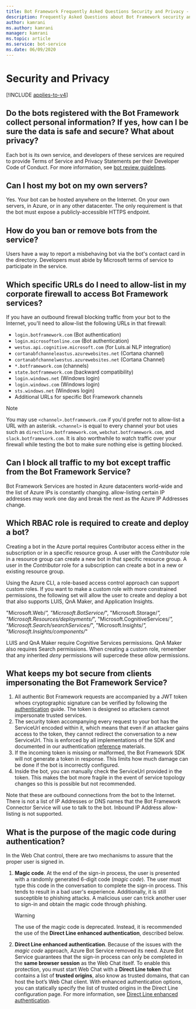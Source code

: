 ```yaml
---
title: Bot Framework Frequently Asked Questions Security and Privacy - Bot Service
description: Frequently Asked Questions about Bot Framework security and privacy.
author: kamrani
ms.author: kamrani
manager: kamrani
ms.topic: article
ms.service: bot-service
ms.date: 06/09/2020
---
```


# Security and Privacy

[!INCLUDE [applies-to-v4](includes/applies-to-v4-current.md)]

<!-- Attention writers!!
     1 - This article contains FAQs regarding Bot Framework security and privacy.
     1 - When you create a new FAQ, please add the related link to the proper section in bot-service-resources-bot-framework-faq.md.-->

## Do the bots registered with the Bot Framework collect personal information? If yes, how can I be sure the data is safe and secure? What about privacy?

Each bot is its own service, and developers of these services are required to provide Terms of Service and Privacy Statements per their Developer Code of Conduct. For more information, see [bot review guidelines](bot-service-review-guidelines.md).

## Can I host my bot on my own servers?
Yes. Your bot can be hosted anywhere on the Internet. On your own servers, in Azure, or in any other datacenter. The only requirement is that the bot must expose a publicly-accessible HTTPS endpoint.

## How do you ban or remove bots from the service?

Users have a way to report a misbehaving bot via the bot's contact card in the directory. Developers must abide by Microsoft terms of service to participate in the service.

## Which specific URLs do I need to allow-list in my corporate firewall to access Bot Framework services?

If you have an outbound firewall blocking traffic from your bot to the Internet, you'll need to allow-list the following URLs in that firewall:

- `login.botframework.com` (Bot authentication)
- `login.microsoftonline.com` (Bot authentication)
- `westus.api.cognitive.microsoft.com` (for Luis.ai NLP integration)
- `cortanabfchanneleastus.azurewebsites.net` (Cortana channel)
- `cortanabfchannelwestus.azurewebsites.net` (Cortana Channel)
- `*.botframework.com` (channels)
- `state.botframework.com` (backward compatibility)
- `login.windows.net` (Windows login)
- `login.windows.com` (Windows login)
- `sts.windows.net` (Windows login)
- Additional URLs for specific Bot Framework channels

> [!NOTE]
> You may use `<channel>.botframework.com` if you'd prefer not to allow-list a URL with an asterisk. `<channel>` is equal to every channel your bot uses such as `directline.botframework.com`, `webchat.botframework.com`, and `slack.botframework.com`. It is also worthwhile to watch traffic over your firewall while testing the bot to make sure nothing else is getting blocked.

## Can I block all traffic to my bot except traffic from the Bot Framework Service?

Bot Framework Services are hosted in Azure datacenters world-wide and the list of Azure IPs is constantly changing. allow-listing certain IP addresses may work one day and break the next as the Azure IP Addresses change.

## Which RBAC role is required to create and deploy a bot?

Creating a bot in the Azure portal requires Contributor access either in the subscription or in a specific resource group. A user with the *Contributor* role in a resource group can create a new bot in that specific resource group. A user in the *Contributor* role for a subscription can create a bot in a new or existing resource group.

Using the Azure CLI, a role-based access control approach can support custom roles. If you want to make a custom role with more constrained permissions, the following set will allow the user to create and deploy a bot that also supports LUIS, QnA Maker, and Application Insights.

  "Microsoft.Web/*",
  "Microsoft.BotService/*",
  "Microsoft.Storage/*",
  "Microsoft.Resources/deployments/*",
  "Microsoft.CognitiveServices/*",
  "Microsoft.Search/searchServices/*",
   "Microsoft.Insights/*",
  "Microsoft.Insights/components/*"

LUIS and QnA Maker require Cognitive Services permissions. QnA Maker also requires Search permissions. When creating a custom role, remember that any inherited *deny* permissions will supercede these *allow* permissions.

## What keeps my bot secure from clients impersonating the Bot Framework Service?

1. All authentic Bot Framework requests are accompanied by a JWT token whoes cryptographic signature can be verified by following the [authentication](rest-api/bot-framework-rest-connector-authentication.md) guide. The token is designed so attackers cannot impersonate trusted services.
2. The security token accompanying every request to your bot has the ServiceUrl encoded within it, which means that even if an attacker gains access to the token, they cannot redirect the conversation to a new ServiceUrl. This is enforced by all implementations of the SDK and documented in our authentication [reference](rest-api/bot-framework-rest-connector-authentication.md#bot-to-connector&preserve-view=true) materials.
3. If the incoming token is missing or malformed, the Bot Framework SDK will not generate a token in response. This limits how much damage can be done if the bot is incorrectly configured.
4. Inside the bot, you can manually check the ServiceUrl provided in the token. This makes the bot more fragile in the event of service topology changes so this is possible but not recommended.

Note that these are outbound connections from the bot to the Internet. There is not a list of IP Addresses or DNS names that the Bot Framework Connector Service will use to talk to the bot. Inbound IP Address allow-listing is not supported.

## What is the purpose of the magic code during authentication?

In the Web Chat control, there are two mechanisms to assure that the proper user is signed in.

1. **Magic code**. At the end of the sign-in process, the user is presented with a randomly generated 6-digit code (*magic code*). The user must type this code in the conversation to complete the sign-in process. This tends to result in a bad user's experience. Additionally, it is still susceptible to phishing attacks. A malicious user can trick another user to sign-in and obtain the magic code through phishing.

    >[!WARNING]
    > The use of the magic code is deprecated. Instead, it is recommended the use of the **Direct Line enhanced authentication**, described below.

1. **Direct Line enhanced authentication**. Because of the issues with the *magic code* approach, Azure Bot Service removed its need. Azure Bot Service guarantees that the sign-in process can only be completed in the **same browser session** as the Web Chat itself.
To enable this protection, you must start Web Chat with a **Direct Line token** that contains a list of **trusted origins**, also know as trusted domains, that can host the bot’s Web Chat client. With enhanced authentication options, you can statically specify the list of trusted origins in the Direct Line configuration page. For more information, see [Direct Line enhanced authentication](v4sdk/bot-builder-security-enhanced.md).
